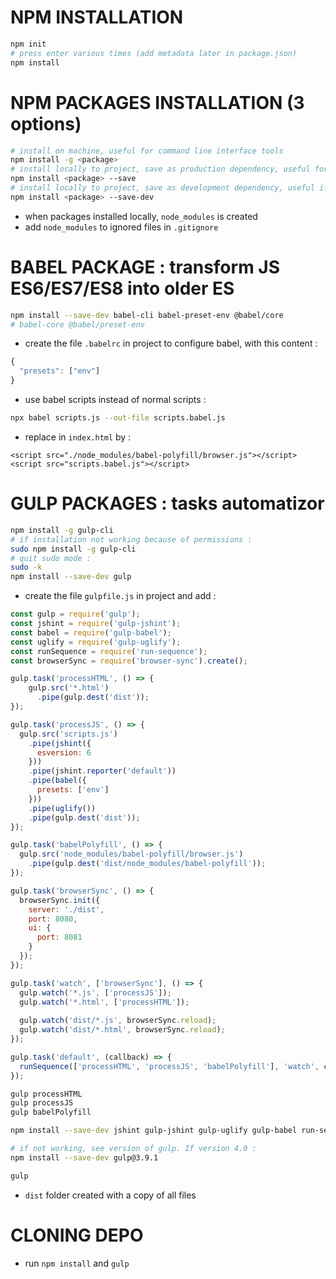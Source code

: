 # NPM INSTALLATION
```bash
npm init
# press enter various times (add metadata later in package.json)
npm install
```
# NPM PACKAGES INSTALLATION (3 options)
```bash
# install on machine, useful for command line interface tools
npm install -g <package>
# install locally to project, save as production dependency, useful for making code work in production environment
npm install <package> --save
# install locally to project, save as development dependency, useful if no longer required after project launched
npm install <package> --save-dev
```
- when packages installed locally, ```node_modules``` is created
- add ```node_modules``` to ignored files in ```.gitignore```

# BABEL PACKAGE : transform JS ES6/ES7/ES8 into older ES
```bash
npm install --save-dev babel-cli babel-preset-env @babel/core
# babel-core @babel/preset-env
```
- create the file ```.babelrc``` in project to configure babel, with this content :
```js
{
  "presets": ["env"]
}
```
- use babel scripts instead of normal scripts :
``` bash
npx babel scripts.js --out-file scripts.babel.js
```
- replace in ```index.html``` <script src="scripts.js"></script> by :
```
<script src="./node_modules/babel-polyfill/browser.js"></script>
<script src="scripts.babel.js"></script>
```

# GULP PACKAGES : tasks automatizor
```bash
npm install -g gulp-cli
# if installation not working because of permissions :
sudo npm install -g gulp-cli
# quit sudo mode :
sudo -k
npm install --save-dev gulp
```
- create the file ```gulpfile.js``` in project and add :
```js
const gulp = require('gulp');
const jshint = require('gulp-jshint');
const babel = require('gulp-babel');
const uglify = require('gulp-uglify');
const runSequence = require('run-sequence');
const browserSync = require('browser-sync').create();

gulp.task('processHTML', () => {
    gulp.src('*.html')
      .pipe(gulp.dest('dist'));
});

gulp.task('processJS', () => {
  gulp.src('scripts.js')
    .pipe(jshint({
      esversion: 6
    }))
    .pipe(jshint.reporter('default'))
    .pipe(babel({
      presets: ['env']
    }))
    .pipe(uglify())
    .pipe(gulp.dest('dist'));
});

gulp.task('babelPolyfill', () => {
  gulp.src('node_modules/babel-polyfill/browser.js')
    .pipe(gulp.dest('dist/node_modules/babel-polyfill'));
});

gulp.task('browserSync', () => {
  browserSync.init({
    server: './dist',
    port: 8080,
    ui: {
      port: 8081
    }
  });
});

gulp.task('watch', ['browserSync'], () => {
  gulp.watch('*.js', ['processJS']);
  gulp.watch('*.html', ['processHTML']);
  
  gulp.watch('dist/*.js', browserSync.reload);
  gulp.watch('dist/*.html', browserSync.reload);
});

gulp.task('default', (callback) => {
  runSequence(['processHTML', 'processJS', 'babelPolyfill'], 'watch', callback);
});
```
```bash
gulp processHTML
gulp processJS
gulp babelPolyfill

npm install --save-dev jshint gulp-jshint gulp-uglify gulp-babel run-sequence browser-sync

# if not working, see version of gulp. If version 4.0 :
npm install --save-dev gulp@3.9.1

gulp
```
- ```dist``` folder created with a copy of all files

# CLONING DEPO
- run ```npm install``` and ```gulp```
